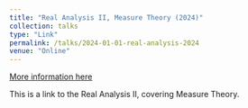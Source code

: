 ```yaml
---
title: "Real Analysis II, Measure Theory (2024)"
collection: talks
type: "Link"
permalink: /talks/2024-01-01-real-analysis-2024
venue: "Online"
---
```


[More information here](https://nlyu1.github.io/real-analysis/)

This is a link to the Real Analysis II, covering Measure Theory.
